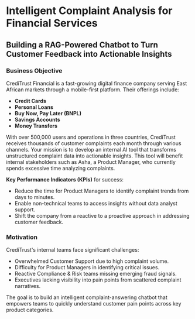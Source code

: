 # Intelligent Complaint Analysis for Financial Services

## Building a RAG-Powered Chatbot to Turn Customer Feedback into Actionable Insights

### Business Objective

CrediTrust Financial is a fast-growing digital finance company serving East African markets through a mobile-first platform. Their offerings include:

- **Credit Cards**
- **Personal Loans**
- **Buy Now, Pay Later (BNPL)**
- **Savings Accounts**
- **Money Transfers**

With over 500,000 users and operations in three countries, CrediTrust receives thousands of customer complaints each month through various channels. Your mission is to develop an internal AI tool that transforms unstructured complaint data into actionable insights. This tool will benefit internal stakeholders such as Asha, a Product Manager, who currently spends excessive time analyzing complaints.

**Key Performance Indicators (KPIs)** for success:
- Reduce the time for Product Managers to identify complaint trends from days to minutes.
- Enable non-technical teams to access insights without data analyst support.
- Shift the company from a reactive to a proactive approach in addressing customer feedback.

### Motivation

CrediTrust's internal teams face significant challenges:
- Overwhelmed Customer Support due to high complaint volume.
- Difficulty for Product Managers in identifying critical issues.
- Reactive Compliance & Risk teams missing emerging fraud signals.
- Executives lacking visibility into pain points from scattered complaint narratives.

The goal is to build an intelligent complaint-answering chatbot that empowers teams to quickly understand customer pain points across key product categories.

### 